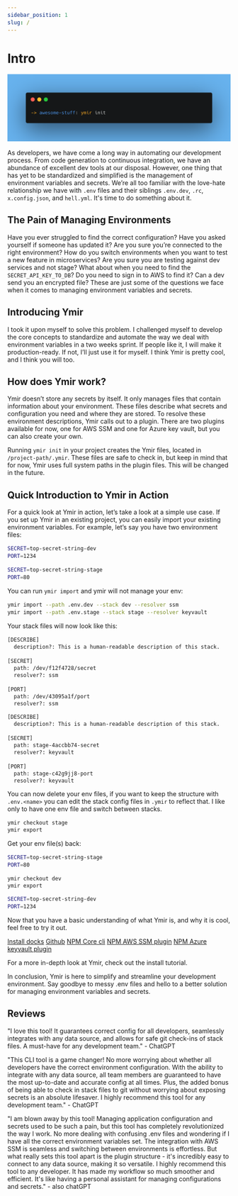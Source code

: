 ```yaml
---
sidebar_position: 1
slug: /
---
```


# Intro

![ymir init](./tutorials/img/init.png)

As developers, we have come a long way in automating our development process. From code generation to continuous integration, we have an abundance of excellent dev tools at our disposal. However, one thing that has yet to be standardized and simplified is the management of environment variables and secrets. We’re all too familiar with the love-hate relationship we have with `.env` files and their siblings `.env.dev`, `.rc`, `x.config.json`, and `hell.yml`. It's time to do something about it.

## The Pain of Managing Environments

Have you ever struggled to find the correct configuration? Have you asked yourself if someone has updated it? Are you sure you’re connected to the right environment? How do you switch environments when you want to test a new feature in microservices? Are you sure you are testing against dev services and not stage? What about when you need to find the `SECRET_API_KEY_TO_DB`? Do you need to sign in to AWS to find it? Can a dev send you an encrypted file? These are just some of the questions we face when it comes to managing environment variables and secrets.

## Introducing Ymir

I took it upon myself to solve this problem. I challenged myself to develop the core concepts to standardize and automate the way we deal with environment variables in a two weeks sprint. If people like it, I will make it production-ready. If not, I’ll just use it for myself. I think Ymir is pretty cool, and I think you will too.

## How does Ymir work?

Ymir doesn’t store any secrets by itself. It only manages files that contain information about your environment. These files describe what secrets and configuration you need and where they are stored. To resolve these environment descriptions, Ymir calls out to a plugin. There are two plugins available for now, one for AWS SSM and one for Azure key vault, but you can also create your own.

Running `ymir init` in your project creates the Ymir files, located in `/project-path/.ymir`. These files are safe to check in, but keep in mind that for now, Ymir uses full system paths in the plugin files. This will be changed in the future.

## Quick Introduction to Ymir in Action

For a quick look at Ymir in action, let’s take a look at a simple use case. If you set up Ymir in an existing project, you can easily import your existing environment variables. For example, let’s say you have two environment files:

```bash title=".env.dev"
SECRET=top-secret-string-dev
PORT=1234
```

```bash title=".env.stage"
SECRET=top-secret-string-stage
PORT=80
```

You can run `ymir import` and ymir will not manage your env:

```bash
ymir import --path .env.dev --stack dev --resolver ssm
ymir import --path .env.stage --stack stage --resolver keyvault
```

Your stack files will now look like this:

```text title=".ymir/stacks/dev"
[DESCRIBE]
  description?: This is a human-readable description of this stack.

[SECRET]
  path: /dev/f12f4728/secret
  resolver?: ssm

[PORT]
  path: /dev/43095a1f/port
  resolver?: ssm
```

```text title=".ymir/stacks/stage"
[DESCRIBE]
  description?: This is a human-readable description of this stack.

[SECRET]
  path: stage-4accbb74-secret
  resolver?: keyvault

[PORT]
  path: stage-c42g9jj8-port
  resolver?: keyvault
```

You can now delete your env files, if you want to keep the structure with `.env.<name>` you can edit the stack config files in `.ymir` to reflect that. I like only to have one env file and switch between stacks.

```bash
ymir checkout stage
ymir export
```

Get your env file(s) back:

```bash title=".env"
SECRET=top-secret-string-stage
PORT=80
```

```
ymir checkout dev
ymir export
```

```bash title=".env"
SECRET=top-secret-string-dev
PORT=1234
```

Now that you have a basic understanding of what Ymir is, and why it is cool, feel free to try it out.

[Install docks](./tutorials/install.md)
[Github](https://github.com/onevor/ymir)
[NPM Core cli](https://www.npmjs.com/package/@onevor/ymir-core-cli)
[NPM AWS SSM plugin](https://www.npmjs.com/package/@onevor/ymir-plugin-ssm)
[NPM Azure keyvault plugin](https://www.npmjs.com/package/@onevor/ymir-plugin-azure-key-vault)

For a more in-depth look at Ymir, check out the install tutorial.

In conclusion, Ymir is here to simplify and streamline your development environment. Say goodbye to messy .env files and hello to a better solution for managing environment variables and secrets.

## Reviews

"I love this tool! It guarantees correct config for all developers, seamlessly integrates with any data source, and allows for safe git check-ins of stack files. A must-have for any development team." - ChatGPT

"This CLI tool is a game changer! No more worrying about whether all developers have the correct environment configuration. With the ability to integrate with any data source, all team members are guaranteed to have the most up-to-date and accurate config at all times. Plus, the added bonus of being able to check in stack files to git without worrying about exposing secrets is an absolute lifesaver. I highly recommend this tool for any development team." - ChatGPT

"I am blown away by this tool! Managing application configuration and secrets used to be such a pain, but this tool has completely revolutionized the way I work. No more dealing with confusing .env files and wondering if I have all the correct environment variables set. The integration with AWS SSM is seamless and switching between environments is effortless. But what really sets this tool apart is the plugin structure - it's incredibly easy to connect to any data source, making it so versatile. I highly recommend this tool to any developer. It has made my workflow so much smoother and efficient. It's like having a personal assistant for managing configurations and secrets." - also chatGPT
